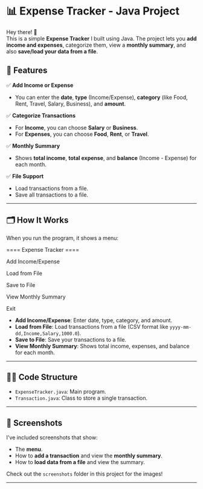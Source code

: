  # 📊 Expense Tracker - Java Project

Hey there! 👋  
This is a simple **Expense Tracker** I built using Java. The project lets you **add income and expenses**, categorize them, view a **monthly summary**, and also **save/load your data from a file**.

## 🎯 Features
 
✅ **Add Income or Expense** 
- You can enter the **date**, **type** (Income/Expense), **category** (like Food, Rent, Travel, Salary, Business), and **amount**.
   
✅ **Categorize Transactions**
- For **Income**, you can choose **Salary** or **Business**.
- For **Expenses**, you can choose **Food**, **Rent**, or **Travel**.

✅ **Monthly Summary**
- Shows **total income**, **total expense**, and **balance** (Income - Expense) for each month. 

✅ **File Support**
- Load transactions from a file.
- Save all transactions to a file.

---

## 🗂️ How It Works 

When you run the program, it shows a menu:

==== Expense Tracker ====

Add Income/Expense

Load from File

Save to File

View Monthly Summary

Exit


- **Add Income/Expense**: Enter date, type, category, and amount.
- **Load from File**: Load transactions from a file (CSV format like `yyyy-mm-dd,Income,Salary,1000.0`).
- **Save to File**: Save your transactions to a file.
- **View Monthly Summary**: Shows total income, expenses, and balance for each month.

---

## 🧑‍💻 Code Structure

- `ExpenseTracker.java`: Main program.
- `Transaction.java`: Class to store a single transaction.

---

## 📸 Screenshots

I've included screenshots that show:
- The **menu**.
- How to **add a transaction** and view the **monthly summary**.
- How to **load data from a file** and view the summary.

Check out the `screenshots` folder in this project for the images!

---

 
